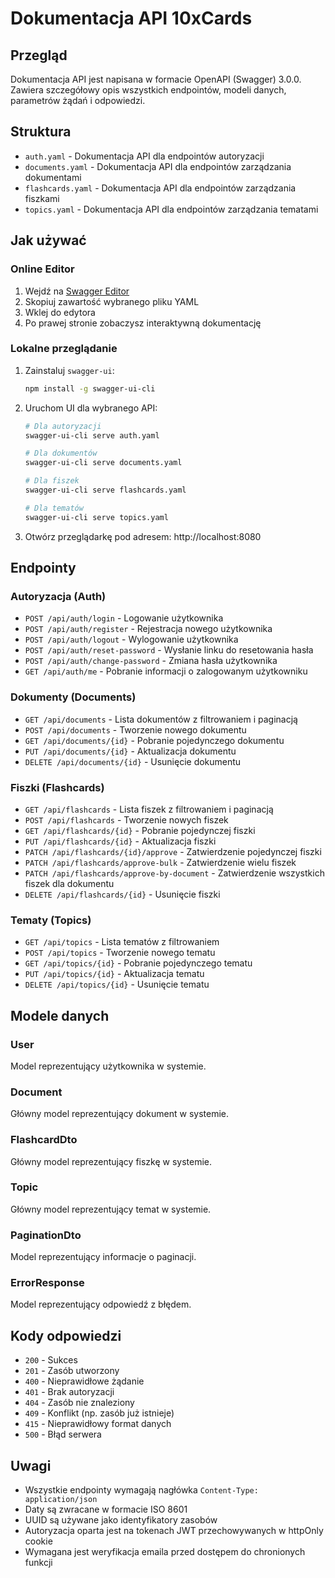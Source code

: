# Dokumentacja API 10xCards

## Przegląd

Dokumentacja API jest napisana w formacie OpenAPI (Swagger) 3.0.0. Zawiera szczegółowy opis wszystkich endpointów, modeli danych, parametrów żądań i odpowiedzi.

## Struktura

- `auth.yaml` - Dokumentacja API dla endpointów autoryzacji
- `documents.yaml` - Dokumentacja API dla endpointów zarządzania dokumentami
- `flashcards.yaml` - Dokumentacja API dla endpointów zarządzania fiszkami
- `topics.yaml` - Dokumentacja API dla endpointów zarządzania tematami

## Jak używać

### Online Editor

1. Wejdź na [Swagger Editor](https://editor.swagger.io/)
2. Skopiuj zawartość wybranego pliku YAML
3. Wklej do edytora
4. Po prawej stronie zobaczysz interaktywną dokumentację

### Lokalne przeglądanie

1. Zainstaluj `swagger-ui`:
   ```bash
   npm install -g swagger-ui-cli
   ```

2. Uruchom UI dla wybranego API:
   ```bash
   # Dla autoryzacji
   swagger-ui-cli serve auth.yaml

   # Dla dokumentów
   swagger-ui-cli serve documents.yaml

   # Dla fiszek
   swagger-ui-cli serve flashcards.yaml

   # Dla tematów
   swagger-ui-cli serve topics.yaml
   ```

3. Otwórz przeglądarkę pod adresem: http://localhost:8080

## Endpointy

### Autoryzacja (Auth)

- `POST /api/auth/login` - Logowanie użytkownika
- `POST /api/auth/register` - Rejestracja nowego użytkownika
- `POST /api/auth/logout` - Wylogowanie użytkownika
- `POST /api/auth/reset-password` - Wysłanie linku do resetowania hasła
- `POST /api/auth/change-password` - Zmiana hasła użytkownika
- `GET /api/auth/me` - Pobranie informacji o zalogowanym użytkowniku

### Dokumenty (Documents)

- `GET /api/documents` - Lista dokumentów z filtrowaniem i paginacją
- `POST /api/documents` - Tworzenie nowego dokumentu
- `GET /api/documents/{id}` - Pobranie pojedynczego dokumentu
- `PUT /api/documents/{id}` - Aktualizacja dokumentu
- `DELETE /api/documents/{id}` - Usunięcie dokumentu

### Fiszki (Flashcards)

- `GET /api/flashcards` - Lista fiszek z filtrowaniem i paginacją
- `POST /api/flashcards` - Tworzenie nowych fiszek
- `GET /api/flashcards/{id}` - Pobranie pojedynczej fiszki
- `PUT /api/flashcards/{id}` - Aktualizacja fiszki
- `PATCH /api/flashcards/{id}/approve` - Zatwierdzenie pojedynczej fiszki
- `PATCH /api/flashcards/approve-bulk` - Zatwierdzenie wielu fiszek
- `PATCH /api/flashcards/approve-by-document` - Zatwierdzenie wszystkich fiszek dla dokumentu
- `DELETE /api/flashcards/{id}` - Usunięcie fiszki

### Tematy (Topics)

- `GET /api/topics` - Lista tematów z filtrowaniem
- `POST /api/topics` - Tworzenie nowego tematu
- `GET /api/topics/{id}` - Pobranie pojedynczego tematu
- `PUT /api/topics/{id}` - Aktualizacja tematu
- `DELETE /api/topics/{id}` - Usunięcie tematu

## Modele danych

### User

Model reprezentujący użytkownika w systemie.

### Document

Główny model reprezentujący dokument w systemie.

### FlashcardDto

Główny model reprezentujący fiszkę w systemie.

### Topic

Główny model reprezentujący temat w systemie.

### PaginationDto

Model reprezentujący informacje o paginacji.

### ErrorResponse

Model reprezentujący odpowiedź z błędem.

## Kody odpowiedzi

- `200` - Sukces
- `201` - Zasób utworzony
- `400` - Nieprawidłowe żądanie
- `401` - Brak autoryzacji
- `404` - Zasób nie znaleziony
- `409` - Konflikt (np. zasób już istnieje)
- `415` - Nieprawidłowy format danych
- `500` - Błąd serwera

## Uwagi

- Wszystkie endpointy wymagają nagłówka `Content-Type: application/json`
- Daty są zwracane w formacie ISO 8601
- UUID są używane jako identyfikatory zasobów 
- Autoryzacja oparta jest na tokenach JWT przechowywanych w httpOnly cookie
- Wymagana jest weryfikacja emaila przed dostępem do chronionych funkcji 